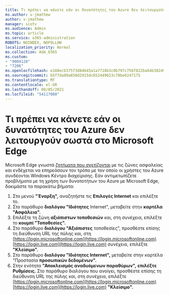 ```yaml
---
title: Τι πρέπει να κάνετε εάν οι δυνατότητες του Azure δεν λειτουργούν σωστά στο Microsoft Edge
ms.author: v-jmathew
author: v-jmathew
manager: scotv
ms.audience: Admin
ms.topic: article
ms.service: o365-administration
ROBOTS: NOINDEX, NOFOLLOW
localization_priority: Normal
ms.collection: Adm_O365
ms.custom:
- "9004128"
- "7206"
ms.openlocfilehash: e188ecb375f3d84b45a1a7718b3c0b797c756f822ba64b3824976fe79c1e8298
ms.sourcegitcommit: b5f7da89a650d2915dc652449623c78be6247175
ms.translationtype: MT
ms.contentlocale: el-GR
ms.lasthandoff: 08/05/2021
ms.locfileid: "54117088"
---
```

# <a name="what-to-do-if-azure-features-dont-work-properly-in-microsoft-edge"></a>Τι πρέπει να κάνετε εάν οι δυνατότητες του Azure δεν λειτουργούν σωστά στο Microsoft Edge

Microsoft Edge γνωστά [ζητήματα που σχετίζονται](https://go.microsoft.com/fwlink/?linkid=2140608) με τις ζώνες ασφαλείας και ενδέχεται να επηρεάσουν τον τρόπο με τον οποίο οι χρήστες του Azure συνδέονται Windows Κέντρο διαχείρισης. Εάν αντιμετωπίζετε προβλήματα με τη χρήση των δυνατοτήτων του Azure με Microsoft Edge, δοκιμάστε τα παρακάτω βήματα:

1. Στο μενού **"Έναρξη",** αναζητήστε τις **Επιλογές Internet** και επιλέξτε το.
2. Στο παράθυρο **διαλόγου "Ιδιότητες** Internet", μεταβείτε στην **καρτέλα "Ασφάλεια".**
3. Επιλέξτε τη ζώνη **αξιόπιστων τοποθεσιών** και, στη συνέχεια, επιλέξτε το **κουμπί "Τοποθεσίες".**
4. Στο παράθυρο **διαλόγου "Αξιόπιστες** τοποθεσίες", προσθέστε επίσης τη διεύθυνση URL της πύλης και, στη [https://login.microsoftonline.com](https://login.microsoftonline.com) [https://login.live.com](https://login.live.com) συνέχεια, επιλέξτε **"Κλείσιμο".**
5. Στο παράθυρο **διαλόγου "Ιδιότητες Internet",** μεταβείτε στην καρτέλα "Προστασία **προσωπικών δεδομένων".**
6. Στην ενότητα **"Αποκλεισμός αναδυόμενων παραθύρων",** **επιλέξτε Ρυθμίσεις.** Στο παράθυρο διαλόγου που ανοίγει, προσθέστε επίσης τη διεύθυνση URL της πύλης και, στη συνέχεια, επιλέξτε [https://login.microsoftonline.com](https://login.microsoftonline.com) [https://login.live.com](https://login.live.com) **"Κλείσιμο".**
